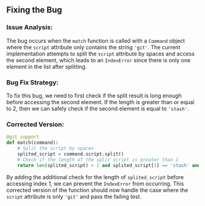 ## Fixing the Bug

### Issue Analysis:
The bug occurs when the `match` function is called with a `Command` object where the `script` attribute only contains the string `'git'`. The current implementation attempts to split the `script` attribute by spaces and access the second element, which leads to an `IndexError` since there is only one element in the list after splitting.

### Bug Fix Strategy:
To fix this bug, we need to first check if the split result is long enough before accessing the second element. If the length is greater than or equal to 2, then we can safely check if the second element is equal to `'stash'`.

### Corrected Version:
```python
@git_support
def match(command):
    # Split the script by spaces
    splited_script = command.script.split()
    # Check if the length of the split script is greater than 1 
    return len(splited_script) > 1 and splited_script[1] == 'stash' and 'usage:' in command.stderr
``` 

By adding the additional check for the length of `splited_script` before accessing index 1, we can prevent the `IndexError` from occurring. This corrected version of the function should now handle the case where the `script` attribute is only `'git'` and pass the failing test.